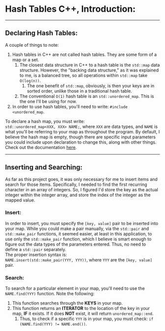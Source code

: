 # Hash Tables C++, Introduction:

---

## Declaring Hash Tables:
A couple of things to note:
1. Hash tables in C++ are not called hash tables. They are some form of a map or a set.
   1. The closest data structure in C++ to a hash table is the `std::map` data structure. However, the "backing data structure," as it was explained to me, is a balanced tree, so all operations within `std::map` take `O(log(n))`.
      1. The one benefit of `std::map`, obviously, is then your keys are in sorted order, unlike those in a traditional hash table.
   2. The conventional `O(1)` hash table is an `std::unordered_map`. This is the one I'll be using for now.
2. In order to use hash tables, you'll need to write:
`#include <unordered_map`.

To declare a hash map, you must write:<br>
`std::unordered_map<XXX, XXX> NAME;`, where `XXX` are data types, and `NAME` is what you'll be referring to your map as throughout the program. By default, I believe the hash map is empty, though there are specific input parameters you could include upon declaration to change this, along with other things. Check out the documentation [here](https://www.cplusplus.com/reference/unordered_map/unordered_map/).

---

## Inserting and Searching:
As far as this project goes, it was only necessary for me to insert items and search for those items. Specifically, I needed to find the first recurring character in an array of integers. So, I figured I'd store the key as the actual integer within the integer array, and store the index of the integer as the mapped value.
<br>
### Insert:
In order to insert, you must specify the `[key, value]` pair to be inserted into your map. While you could make a pair manually, via the `std::pair` and `std::make_pair` functions, it seemed easier, at least in this application, to use only the `std::make_pair` function, which I believe is smart enough to figure out the data types of the parameters entered. Thus, no need to define a `std::pair` separately.<br>
The proper insertion syntax is:<br>
`NAME.insert(std::make_pair(YYY, YYY))`, where `YYY` are the `[key, value]` pair.
<br>
### Search:
To search for a particular element in your map, you'll need to use the `NAME.find(YYY)` function. Note the following:
1. This function searches through the **KEYS** in your map.
2. This function returns an **ITERATOR** to the location of the key in your map, **IF** it exists. If it does **NOT** exist, it will return `unordered_map::end`.
   1. Thus, to check if a specific `YYY` is in your map, you must check:
`if (NAME.find(YYY) != NAME.end())`.
